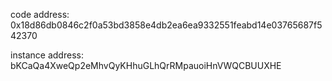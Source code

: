 code address: 0x18d86db0846c2f0a53bd3858e4db2ea6ea9332551feabd14e03765687f542370

instance address: bKCaQa4XweQp2eMhvQyKHhuGLhQrRMpauoiHnVWQCBUUXHE
